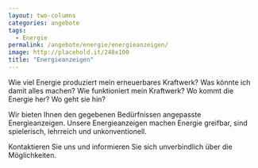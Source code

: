 ```yaml
---
layout: two-columns
categories: angebote
tags:
  - Energie
permalink: /angebote/energie/energieanzeigen/
image: http://placehold.it/248x100
title: "Energieanzeigen"
---
```


Wie viel Energie produziert mein erneuerbares Kraftwerk? Was könnte ich damit alles machen? Wie funktioniert mein Kraftwerk? Wo kommt die Energie her? Wo geht sie hin?

Wir bieten Ihnen den gegebenen Bedürfnissen angepasste Energieanzeigen. Unsere Energieanzeigen machen Energie greifbar, sind spielerisch, lehrreich und unkonventionell.

Kontaktieren Sie uns und informieren Sie sich unverbindlich über die Möglichkeiten.
